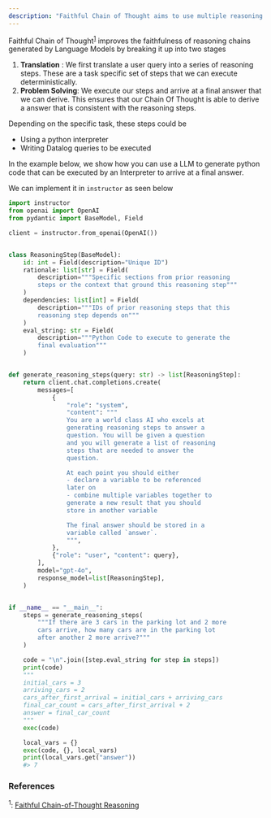 ```yaml
---
description: "Faithful Chain of Thought aims to use multiple reasoning steps to improve the quality of the final outputs"
---
```


Faithful Chain of Thought<sup><a href="https://arxiv.org/pdf/2301.13379">1</a></sup> improves the faithfulness of reasoning chains generated by Language Models by breaking it up into two stages

1. **Translation** : We first translate a user query into a series of reasoning steps. These are a task specific set of steps that we can execute deterministically.
2. **Problem Solving**: We execute our steps and arrive at a final answer that we can derive. This ensures that our Chain Of Thought is able to derive a answer that is consistent with the reasoning steps.

Depending on the specific task, these steps could be

- Using a python interpreter
- Writing Datalog queries to be executed

In the example below, we show how you can use a LLM to generate python code that can be executed by an Interpreter to arrive at a final answer.

We can implement it in `instructor` as seen below

```python hl_lines="30-45"
import instructor
from openai import OpenAI
from pydantic import BaseModel, Field

client = instructor.from_openai(OpenAI())


class ReasoningStep(BaseModel):
    id: int = Field(description="Unique ID")
    rationale: list[str] = Field(
        description="""Specific sections from prior reasoning
        steps or the context that ground this reasoning step"""
    )
    dependencies: list[int] = Field(
        description="""IDs of prior reasoning steps that this
        reasoning step depends on"""
    )
    eval_string: str = Field(
        description="""Python Code to execute to generate the
        final evaluation"""
    )


def generate_reasoning_steps(query: str) -> list[ReasoningStep]:
    return client.chat.completions.create(
        messages=[
            {
                "role": "system",
                "content": """
                You are a world class AI who excels at
                generating reasoning steps to answer a
                question. You will be given a question
                and you will generate a list of reasoning
                steps that are needed to answer the
                question.

                At each point you should either
                - declare a variable to be referenced
                later on
                - combine multiple variables together to
                generate a new result that you should
                store in another variable

                The final answer should be stored in a
                variable called `answer`.
                """,
            },
            {"role": "user", "content": query},
        ],
        model="gpt-4o",
        response_model=list[ReasoningStep],
    )


if __name__ == "__main__":
    steps = generate_reasoning_steps(
        """If there are 3 cars in the parking lot and 2 more
        cars arrive, how many cars are in the parking lot
        after another 2 more arrive?"""
    )

    code = "\n".join([step.eval_string for step in steps])
    print(code)
    """
    initial_cars = 3
    arriving_cars = 2
    cars_after_first_arrival = initial_cars + arriving_cars
    final_car_count = cars_after_first_arrival + 2
    answer = final_car_count
    """
    exec(code)

    local_vars = {}
    exec(code, {}, local_vars)
    print(local_vars.get("answer"))
    #> 7
```

### References

<sup id="ref-1">1</sup>: [Faithful Chain-of-Thought Reasoning](https://arxiv.org/pdf/2301.13379)
